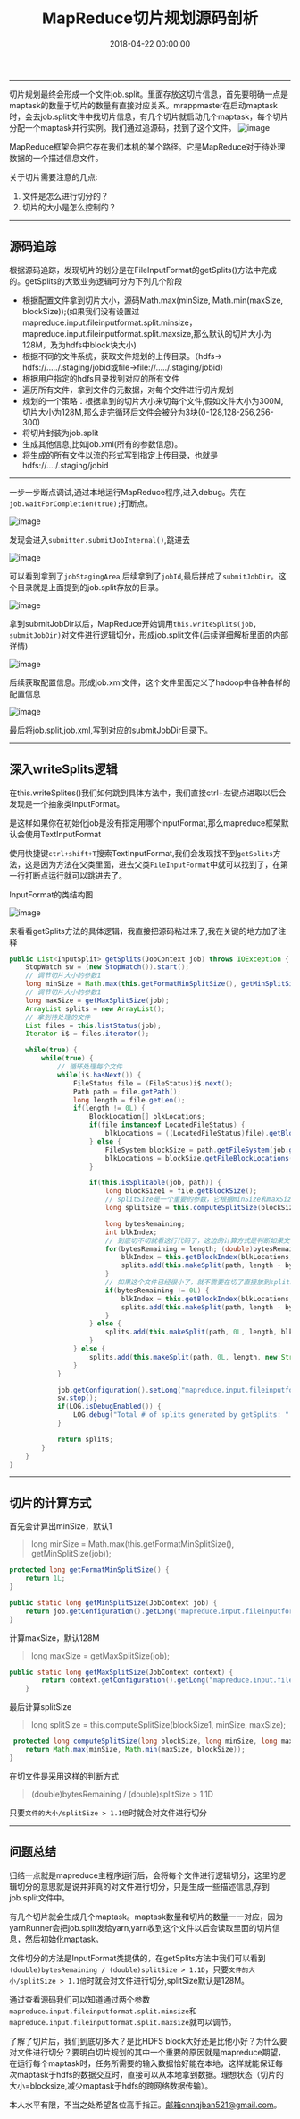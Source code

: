 ﻿---
layout: post
title: MapReduce切片规划源码剖析

date: 2018-04-22 00:00:00
categories: 大数据
tags: MapReduce
---


----------


切片规划最终会形成一个文件job.split。里面存放这切片信息，首先要明确一点是maptask的数量于切片的数量有直接对应关系。mrappmaster在启动maptask时，会去job.split文件中找切片信息，有几个切片就启动几个maptask，每个切片分配一个maptask并行实例。我们通过追源码，找到了这个文件。
![image](http://ww1.sinaimg.cn/large/0066vfZIgy1fqlmz44307j30pj0p57cq.jpg)

MapReduce框架会把它存在我们本机的某个路径。它是MapReduce对于待处理数据的一个描述信息文件。

关于切片需要注意的几点:

 1. 文件是怎么进行切分的？
 2. 切片的大小是怎么控制的？


----------


## 源码追踪

根据源码追踪，发现切片的划分是在FileInputFormat的getSplits()方法中完成的。getSplits的大致业务逻辑可分为下列几个阶段

* 根据配置文件拿到切片大小，源码Math.max(minSize, Math.min(maxSize, blockSize));(如果我们没有设置过mapreduce.input.fileinputformat.split.minsize，mapreduce.input.fileinputformat.split.maxsize,那么默认的切片大小为128M，及为hdfs中block块大小)
* 根据不同的文件系统，获取文件规划的上传目录。（hdfs-> hdfs://...../.staging/jobid或file->file://...../.staging/jobid）
* 根据用户指定的hdfs目录找到对应的所有文件
* 遍历所有文件，拿到文件的元数据，对每个文件进行切片规划
* 规划的一个策略：根据拿到的切片大小来切每个文件,假如文件大小为300M,切片大小为128M,那么走完循环后文件会被分为3块(0-128,128-256,256-300)
* 将切片封装为job.split
* 生成其他信息,比如job.xml(所有的参数信息)。
* 将生成的所有文件以流的形式写到指定上传目录，也就是hdfs://..../.staging/jobid


----------

一步一步断点调试,通过本地运行MapReduce程序,进入debug。先在`job.waitForCompletion(true);`打断点。

![image](http://ww1.sinaimg.cn/large/0066vfZIgy1fqln65zbisj31fq0hwdii.jpg)

发现会进入`submitter.submitJobInternal()`,跳进去

![image](http://ww1.sinaimg.cn/large/0066vfZIgy1fqln8xtt4oj315z0gy0ud.jpg)

可以看到拿到了`jobStagingArea`,后续拿到了`jobId`,最后拼成了`submitJobDir`。这个目录就是上面提到的job.split存放的目录。

![image](http://ww1.sinaimg.cn/large/0066vfZIgy1fqlnbpqlsbj312t0fiabp.jpg)

拿到submitJobDir以后，MapReduce开始调用`this.writeSplits(job, submitJobDir)`对文件进行逻辑切分，形成job.split文件(后续详细解析里面的内部详情)

![image](http://ww1.sinaimg.cn/large/0066vfZIgy1fqlnc2wu40j31ed0j30vw.jpg)

后续获取配置信息。形成job.xml文件，这个文件里面定义了hadoop中各种各样的配置信息

![image](http://ww1.sinaimg.cn/large/0066vfZIgy1fqlngk2q89j31fl0imtba.jpg)

最后将job.split,job.xml,写到对应的submitJobDir目录下。


----------


## 深入writeSplits逻辑

在this.writeSplites()我们如何跳到具体方法中，我们直接ctrl+左键点进取以后会发现是一个抽象类InputFormat。

是这样如果你在初始化job是没有指定用哪个inputFormat,那么mapreduce框架默认会使用TextInputFormat

使用快捷键`ctrl+shift+T`搜索TextInputFormat,我们会发现找不到`getSplits`方法，这是因为方法在父类里面，进去父类`FileInputFormat`中就可以找到了，在第一行打断点运行就可以跳进去了。

InputFormat的类结构图

![image](http://ww1.sinaimg.cn/large/0066vfZIgy1fqlny78sfdj30qx0gwtao.jpg)

来看看getSplits方法的具体逻辑，我直接把源码粘过来了,我在关键的地方加了注释

```java
public List<InputSplit> getSplits(JobContext job) throws IOException {
    StopWatch sw = (new StopWatch()).start();
	// 调节切片大小的参数1
    long minSize = Math.max(this.getFormatMinSplitSize(), getMinSplitSize(job));
    // 调节切片大小的参数1        
	long maxSize = getMaxSplitSize(job);
    ArrayList splits = new ArrayList();
    // 拿到待处理的文件
    List files = this.listStatus(job);
    Iterator i$ = files.iterator();

    while(true) {
        while(true) {
	        // 循环处理每个文件
            while(i$.hasNext()) {
                FileStatus file = (FileStatus)i$.next();
                Path path = file.getPath();
                long length = file.getLen();
                if(length != 0L) {
                    BlockLocation[] blkLocations;
                    if(file instanceof LocatedFileStatus) {
                        blkLocations = ((LocatedFileStatus)file).getBlockLocations();
                    } else {
                        FileSystem blockSize = path.getFileSystem(job.getConfiguration());
                        blkLocations = blockSize.getFileBlockLocations(file, 0L, length);
                    }

                    if(this.isSplitable(job, path)) {
                        long blockSize1 = file.getBlockSize();
		                // splitSize是一个重要的参数，它根据minSize和maxSize计算出切片的大小（点进查看计算方式）
                        long splitSize = this.computeSplitSize(blockSize1, minSize, maxSize);

                        long bytesRemaining;
                        int blkIndex;
		                // 到底切不切就看这行代码了，这边的计算方式是判断如果文件的大小比splitSize大的话就对文件进行切分，否则就不要在切了，因为它已经很小了。
                        for(bytesRemaining = length; (double)bytesRemaining / (double)splitSize > 1.1D; bytesRemaining -= splitSize) {
                            blkIndex = this.getBlockIndex(blkLocations, length - bytesRemaining);
                            splits.add(this.makeSplit(path, length - bytesRemaining, splitSize, blkLocations[blkIndex].getHosts(), blkLocations[blkIndex].getCachedHosts()));
                        }
                        // 如果这个文件已经很小了，就不需要在切了直接放到splits中。
                        if(bytesRemaining != 0L) {
                            blkIndex = this.getBlockIndex(blkLocations, length - bytesRemaining);
                            splits.add(this.makeSplit(path, length - bytesRemaining, bytesRemaining, blkLocations[blkIndex].getHosts(), blkLocations[blkIndex].getCachedHosts()));
                        }
                    } else {
                        splits.add(this.makeSplit(path, 0L, length, blkLocations[0].getHosts(), blkLocations[0].getCachedHosts()));
                    }
                } else {
                    splits.add(this.makeSplit(path, 0L, length, new String[0]));
                }
            }

            job.getConfiguration().setLong("mapreduce.input.fileinputformat.numinputfiles", (long)files.size());
            sw.stop();
            if(LOG.isDebugEnabled()) {
                LOG.debug("Total # of splits generated by getSplits: " + splits.size() + ", TimeTaken: " + sw.now(TimeUnit.MILLISECONDS));
            }

            return splits;
        }
    }
}
```


----------


## 切片的计算方式

首先会计算出minSize，默认1

> long minSize = Math.max(this.getFormatMinSplitSize(), getMinSplitSize(job));

```java
protected long getFormatMinSplitSize() {
    return 1L;
}

public static long getMinSplitSize(JobContext job) {
    return job.getConfiguration().getLong("mapreduce.input.fileinputformat.split.minsize", 1L);
}
```

计算maxSize，默认128M

> long maxSize = getMaxSplitSize(job);

```java
public static long getMaxSplitSize(JobContext context) {
        return context.getConfiguration().getLong("mapreduce.input.fileinputformat.split.maxsize", 9223372036854775807L);
    }
```

最后计算splitSize

> long splitSize = this.computeSplitSize(blockSize1, minSize, maxSize);

```java
 protected long computeSplitSize(long blockSize, long minSize, long maxSize) {
    return Math.max(minSize, Math.min(maxSize, blockSize));
}
```

在切文件是采用这样的判断方式

> (double)bytesRemaining / (double)splitSize > 1.1D

只要`文件的大小/splitSize > 1.1倍`时就会对文件进行切分


----------


## 问题总结

归结一点就是mapreduce主程序运行后，会将每个文件进行逻辑切分，这里的逻辑切分的意思就是说并非真的对文件进行切分，只是生成一些描述信息,存到job.split文件中。

有几个切片就会生成几个maptask。maptask数量和切片的数量一一对应，因为yarnRunner会把job.split发给yarn,yarn收到这个文件以后会读取里面的切片信息，然后初始化maptask。

文件切分的方法是InputFormat类提供的，在getSplits方法中我们可以看到`(double)bytesRemaining / (double)splitSize > 1.1D`，只要`文件的大小/splitSize > 1.1倍`时就会对文件进行切分,splitSize默认是128M。

通过查看源码我们可以知道通过两个参数`mapreduce.input.fileinputformat.split.minsize`和`mapreduce.input.fileinputformat.split.maxsize`就可以调节。

了解了切片后，我们到底切多大？是比HDFS block大好还是比他小好？为什么要对文件进行切分？要明白切片规划的其中一个重要的原因就是mapreduce期望，在运行每个maptask时，任务所需要的输入数据恰好能在本地，这样就能保证每次maptask于hdfs的数据交互时，直接可以从本地拿到数据。理想状态（切片的大小=blocksize,减少maptask于hdfs的跨网络数据传输）。

本人水平有限，不当之处希望各位高手指正。邮箱cnnqjban521@gmail.com。